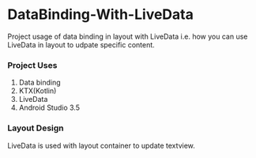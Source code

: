 
# DataBinding-With-LiveData

Project usage of data binding in layout with LiveData i.e. how you can use LiveData in layout to udpate specific content. 

###  Project Uses
1. Data binding
2. KTX(Kotlin)
3. LiveData
4. Android Studio 3.5

### Layout Design
LiveData is used with layout container to update textview.

